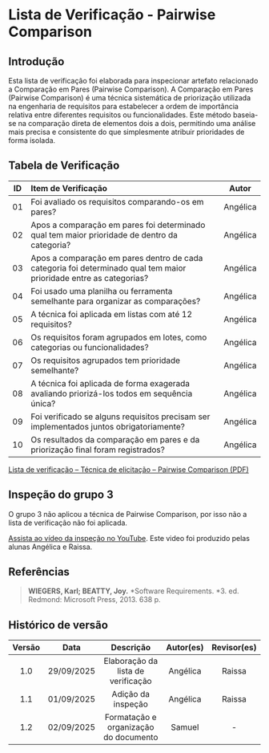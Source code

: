 # Lista de Verificação - Pairwise Comparison

## Introdução

Esta lista de verificação foi elaborada para inspecionar artefato relacionado a Comparação em Pares (Pairwise Comparison).
A Comparação em Pares (Pairwise Comparison) é uma técnica sistemática de priorização utilizada na engenharia de requisitos para estabelecer a ordem de importância relativa entre diferentes requisitos ou funcionalidades. Este método baseia-se na comparação direta de elementos dois a dois, permitindo uma análise mais precisa e consistente do que simplesmente atribuir prioridades de forma isolada.

## Tabela de Verificação

| ID  | Item de Verificação                                                                                                |  Autor   |
| :-: | :----------------------------------------------------------------------------------------------------------------- | :------: |
| 01  | Foi avaliado os requisitos comparando-os em pares?                                                                 | Angélica |
| 02  | Apos a comparação em pares foi determinado qual tem maior prioridade de dentro da categoria?                       | Angélica |
| 03  | Apos a comparação em pares dentro de cada categoria foi determinado qual tem maior prioridade entre as categorias? | Angélica |
| 04  | Foi usado uma planilha ou ferramenta semelhante para organizar as comparações?                                     | Angélica |
| 05  | A técnica foi aplicada em listas com até 12 requisitos?                                                            | Angélica |
| 06  | Os requisitos foram agrupados em lotes, como categorias ou funcionalidades?                                        | Angélica |
| 07  | Os requisitos agrupados tem prioridade semelhante?                                                                 | Angélica |
| 08  | A técnica foi aplicada de forma exagerada avaliando priorizá-los todos em sequência única?                         | Angélica |
| 09  | Foi verificado se alguns requisitos precisam ser implementados juntos obrigatoriamente?                            | Angélica |
| 10  | Os resultados da comparação em pares e da priorização final foram registrados?                                     | Angélica |

[Lista de verificação – Técnica de elicitação – Pairwise Comparison (PDF)](../../../00_assets/pdfs/verificacao/tecnica_de_priorizacao/lista_de_verificacao_tecnica_de_priorizacao_pairwise_comparison.pdf)

## Inspeção do grupo 3

O grupo 3 não aplicou a técnica de Pairwise Comparison, por isso não a lista de verificação não foi aplicada.

[Assista ao vídeo da inspeção no YouTube](https://youtu.be/kPY4_MQQVxo). Este video foi produzido pelas alunas Angélica e Raissa.

## Referências

> **WIEGERS, Karl; BEATTY, Joy.** *Software Requirements. *3. ed. Redmond: Microsoft Press, 2013. 638 p.

## Histórico de versão

| Versão |    Data    |               Descrição               | Autor(es) | Revisor(es) |
| :----: | :--------: | :-----------------------------------: | :-------: | :---------: |
|  1.0   | 29/09/2025 |  Elaboração da lista de verificação   | Angélica  |   Raissa    |
|  1.1   | 01/09/2025 |          Adição da inspeção           | Angélica  |   Raissa    |
|  1.2   | 02/09/2025 | Formatação e organização do documento |  Samuel   |      -      |
